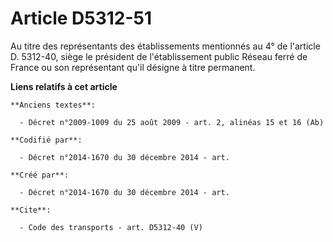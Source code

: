 # Article D5312-51

Au titre des représentants des établissements mentionnés au 4° de l'article D. 5312-40, siège le président de l'établissement
public Réseau ferré de France ou son représentant qu'il désigne à titre permanent.

**Liens relatifs à cet article**

	**Anciens textes**:

	  - Décret n°2009-1009 du 25 août 2009 - art. 2, alinéas 15 et 16 (Ab)

	**Codifié par**:

	  - Décret n°2014-1670 du 30 décembre 2014 - art.

	**Créé par**:

	  - Décret n°2014-1670 du 30 décembre 2014 - art.

	**Cite**:

	  - Code des transports - art. D5312-40 (V)
